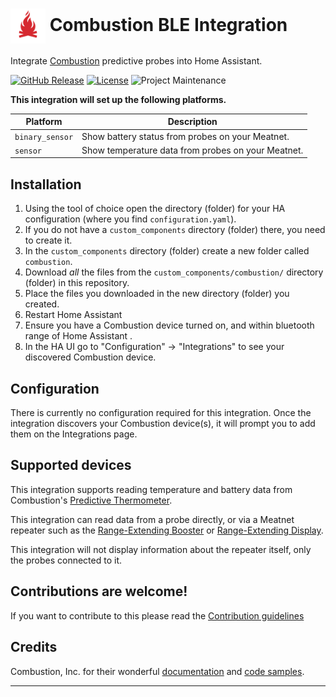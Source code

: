 # <img src="assets/icon.webp" alt="Combustion Icon" style="width: 2em; vertical-align: middle"/> <span> Combustion BLE Integration</span>

Integrate [Combustion](https://combustion.inc) predictive probes into Home Assistant.

[![GitHub Release][releases-shield]][releases]
[![License][license-shield]](LICENSE)
![Project Maintenance][maintenance-shield]

**This integration will set up the following platforms.**

Platform | Description
-- | --
`binary_sensor` | Show battery status from probes on your Meatnet.
`sensor` | Show temperature data from probes on your Meatnet.

## Installation

1. Using the tool of choice open the directory (folder) for your HA configuration (where you find `configuration.yaml`).
1. If you do not have a `custom_components` directory (folder) there, you need to create it.
1. In the `custom_components` directory (folder) create a new folder called `combustion`.
1. Download _all_ the files from the `custom_components/combustion/` directory (folder) in this repository.
1. Place the files you downloaded in the new directory (folder) you created.
1. Restart Home Assistant
1. Ensure you have a Combustion device turned on, and within bluetooth range of Home Assistant .
1. In the HA UI go to "Configuration" -> "Integrations" to see your discovered Combustion device.

## Configuration

There is currently no configuration required for this integration. Once the integration discovers your Combustion device(s), it will prompt you to add them on the Integrations page.

## Supported devices

This integration supports reading temperature and battery data from Combustion's [Predictive Thermometer](https://combustion.inc/products/predictive-thermometer).

This integration can read data from a probe directly, or via a Meatnet repeater such as the [Range-Extending Booster](https://combustion.inc/products/long-range-predictive-thermometer) or [Range-Extending Display](https://combustion.inc/products/range-extending-display).

This integration will not display information about the repeater itself, only the probes connected to it.

## Contributions are welcome!

If you want to contribute to this please read the [Contribution guidelines](CONTRIBUTING.md)

## Credits

Combustion, Inc. for their wonderful [documentation](https://github.com/combustion-inc/combustion-documentation) and [code samples](https://github.com/combustion-inc/combustion-ios-ble).


***

[combustion]: https://combustion.inc/
[license-shield]: https://img.shields.io/github/license/legrego/homeassistant-combustion.svg?style=flat
[maintenance-shield]: https://img.shields.io/badge/maintainer-Larry%20Gregory%20@legrego-blue.svg?style=flat
[releases-shield]: https://img.shields.io/github/release/legrego/homeassistant-combustion.svg?style=flat
[releases]: https://github.com/legrego/homeassistant-combustion/releases
